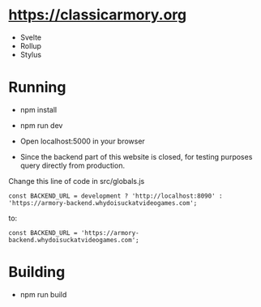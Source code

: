 

# https://classicarmory.org
* Svelte
* Rollup
* Stylus


# Running
* npm install
* npm run dev
* Open localhost:5000 in your browser

* Since the backend part of this website is closed, for testing purposes query directly from production.

Change this line of code in src/globals.js

`const BACKEND_URL = development ? 'http://localhost:8090' : 'https://armory-backend.whydoisuckatvideogames.com';`

to:

`const BACKEND_URL = 'https://armory-backend.whydoisuckatvideogames.com';`

# Building
* npm run build

